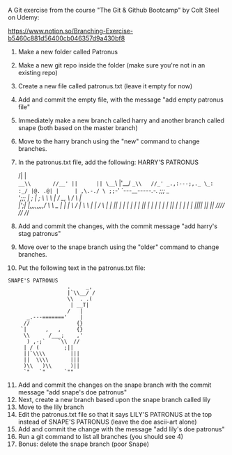 A Git exercise from the course "The Git & Github Bootcamp" by Colt Steel on Udemy:

https://www.notion.so/Branching-Exercise-b5460c881d56400cb046357d9a430bf8

1. Make a new folder called Patronus
2. Make a new git repo inside the folder (make sure you're not in an existing repo)
3. Create a new file called patronus.txt (leave it empty for now)
4. Add and commit the empty file, with the message "add empty patronus file"
5. Immediately make a new branch called harry and another branch called snape (both based on the master branch)
6. Move to the harry branch using the "new" command to change branches.
7. In the patronus.txt file, add the following:
HARRY'S PATRONUS

   /|       |\
`__\\       //__'
   ||      ||
 \__`\     |'__/
   `_\\   //_'
   _.,:---;,._
   \_:     :_/
     |@. .@|
     |     |
     ,\.-./ \
     ;;`-'   `---__________-----.-.
     ;;;                         \_\
     ';;;                         |
      ;    |                      ;
       \   \     \        |      /
        \_, \    /        \     |\
          |';|  |,,,,,,,,/ \    \ \_
          |  |  |           \   /   |
          \  \  |           |  / \  |
           | || |           | |   | |
           | || |           | |   | |
           | || |           | |   | |
           |_||_|           |_|   |_|
          /_//_/           /_/   /_/
          
8. Add and commit the changes, with the commit message "add harry's stag patronus"
9. Move over to the snape branch using the "older" command to change branches.
10. Put the following text in the patronus.txt file:
```
SNAPE'S PATRONUS
                   .     _,
                   |`\\__/ /
                   \\  . .(
                    | __T|
                   /   |
      _.---======='    |
     //               {}
    `|      ,   ,     {}
     \\      /___;    ,'
      ) ,-;`    `\\  //
     | / (        ;||
     ||`\\\\        |||
     ||  \\\\       |||
     )\\   )\\      )||
     `"   `"      `""
```
11. Add and commit the changes on the snape branch with the commit message "add snape's doe patronus" 
12. Next, create a new branch based upon the snape branch called lily 
13. Move to the lily branch 
14. Edit the patronus.txt file so that it says LILY'S PATRONUS at the top instead of SNAPE'S PATRONUS (leave the doe ascii-art alone) 
15. Add and commit the change with the message "add lily's doe patronus" 
16. Run a git command to list all branches (you should see 4) 
17. Bonus: delete the snape branch (poor Snape) 
